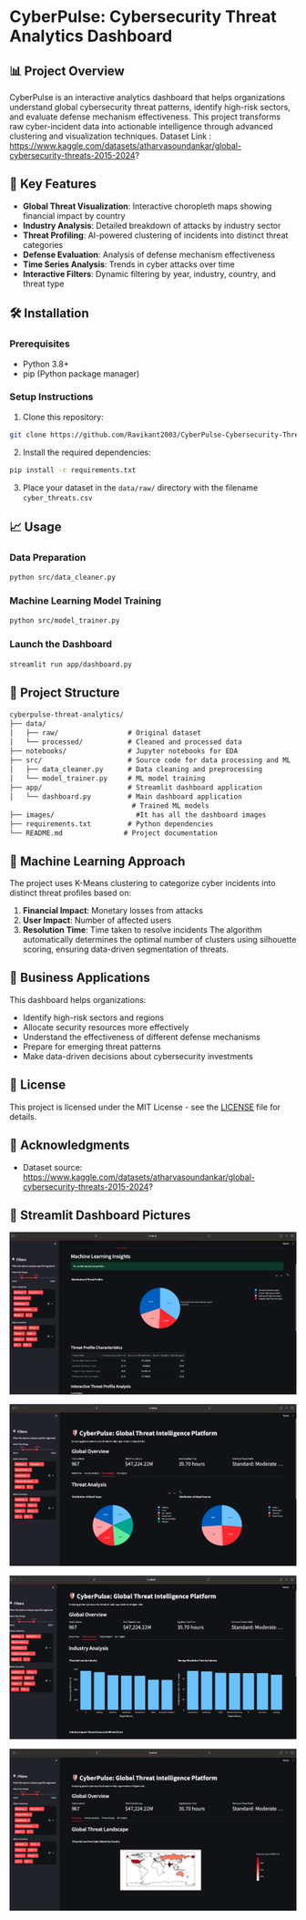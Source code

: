 # CyberPulse: Cybersecurity Threat Analytics Dashboard
## 📊 Project Overview
CyberPulse is an interactive analytics dashboard that helps organizations understand global cybersecurity threat patterns, identify high-risk sectors, and evaluate defense mechanism effectiveness. This project transforms raw cyber-incident data into actionable intelligence through advanced clustering and visualization techniques.
Dataset Link : https://www.kaggle.com/datasets/atharvasoundankar/global-cybersecurity-threats-2015-2024?
## 🚀 Key Features
- **Global Threat Visualization**: Interactive choropleth maps showing financial impact by country
- **Industry Analysis**: Detailed breakdown of attacks by industry sector
- **Threat Profiling**: AI-powered clustering of incidents into distinct threat categories
- **Defense Evaluation**: Analysis of defense mechanism effectiveness
- **Time Series Analysis**: Trends in cyber attacks over time
- **Interactive Filters**: Dynamic filtering by year, industry, country, and threat type
## 🛠️ Installation
### Prerequisites
- Python 3.8+
- pip (Python package manager)
### Setup Instructions
1. Clone this repository:
```bash
git clone https://github.com/Ravikant2003/CyberPulse-Cybersecurity-Threat-Analytics-Dashboard.git
```
2. Install the required dependencies:
```bash
pip install -r requirements.txt
```
3. Place your dataset in the `data/raw/` directory with the filename `cyber_threats.csv`
## 📈 Usage
### Data Preparation
```bash
python src/data_cleaner.py
```
### Machine Learning Model Training
```bash
python src/model_trainer.py
```
### Launch the Dashboard
```bash
streamlit run app/dashboard.py
```
## 📁 Project Structure
```
cyberpulse-threat-analytics/
├── data/
│   ├── raw/                 # Original dataset
│   └── processed/           # Cleaned and processed data
├── notebooks/               # Jupyter notebooks for EDA
├── src/                     # Source code for data processing and ML
│   ├── data_cleaner.py      # Data cleaning and preprocessing
│   └── model_trainer.py     # ML model training
├── app/                     # Streamlit dashboard application
│   └── dashboard.py         # Main dashboard application
                              # Trained ML models
├── images/                    #It has all the dashboard images
├── requirements.txt         # Python dependencies
└── README.md               # Project documentation
```
## 🔮 Machine Learning Approach
The project uses K-Means clustering to categorize cyber incidents into distinct threat profiles based on:
1. **Financial Impact**: Monetary losses from attacks
2. **User Impact**: Number of affected users
3. **Resolution Time**: Time taken to resolve incidents
The algorithm automatically determines the optimal number of clusters using silhouette scoring, ensuring data-driven segmentation of threats.
## 🎯 Business Applications
This dashboard helps organizations:
- Identify high-risk sectors and regions
- Allocate security resources more effectively
- Understand the effectiveness of different defense mechanisms
- Prepare for emerging threat patterns
- Make data-driven decisions about cybersecurity investments
## 📝 License
This project is licensed under the MIT License - see the [LICENSE](LICENSE) file for details.
## 🙏 Acknowledgments
- Dataset source: https://www.kaggle.com/datasets/atharvasoundankar/global-cybersecurity-threats-2015-2024?

## 📸 Streamlit Dashboard Pictures

![Dashboard Screenshot 1](images/Pic1.png)

![Dashboard Screenshot 2](images/Pic2.png)

![Dashboard Screenshot 3](images/Pic3.png)

![Dashboard Screenshot 4](images/Pic4.png)

